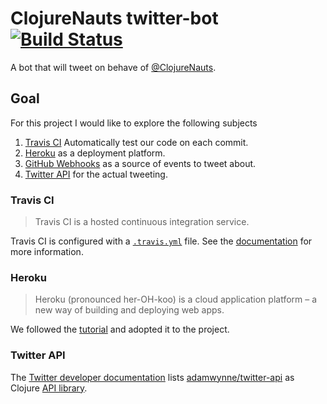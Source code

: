 ClojureNauts twitter-bot [![Build Status](https://travis-ci.org/ClojureNauts/clojurenauts-twitter-bot.svg?branch=master)](https://travis-ci.org/ClojureNauts/clojurenauts-twitter-bot)
========================

A bot that will tweet on behave of [@ClojureNauts][].

Goal
----

For this project I would like to explore the following subjects

1. [Travis CI][travisci] Automatically test our code on each commit.
2. [Heroku][heroku] as a deployment platform.
3. [GitHub Webhooks][webhooks] as a source of events to tweet about.
4. [Twitter API][twitter] for the actual tweeting.


### Travis CI

> Travis CI is a hosted continuous integration service.

Travis CI is configured with a [`.travis.yml`][.travis.yml] file. See the [documentation][travis-docs] for more information.

### Heroku

> Heroku (pronounced her-OH-koo) is a cloud application platform – a new way of building and deploying web apps.

We followed the [tutorial][heroku-tutorial] and adopted it to the project.

### Twitter API

The [Twitter developer documentation][twitter-docs] lists [adamwynne/twitter-api][] as Clojure [API library][twitter-api-libraries].

[@ClojureNauts]: https://twitter.com/ClojureNauts
[travisci]: https://travis-ci.org/
[heroku]: https://www.heroku.com/
[webhooks]: https://developer.github.com/webhooks/
[twitter]: https://dev.twitter.com/rest/public
[.travis.yml]: https://github.com/ClojureNauts/clojurenauts-twitter-bot/blob/master/.travis.yml
[travis-docs]: http://docs.travis-ci.com/
[heroku-tutorial]: https://devcenter.heroku.com/articles/getting-started-with-clojure#introduction
[twitter-docs]: https://dev.twitter.com/overview/documentation
[adamwynne/twitter-api]: https://github.com/adamwynne/twitter-api
[twitter-api-libraries]: https://dev.twitter.com/overview/api/twitter-libraries
